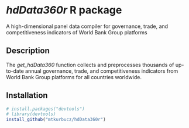 # *hdData360r* R package
A high-dimensional panel data compiler for governance, trade, and competitiveness indicators of World Bank Group platforms

## Description
The *get_hdData360* function collects and preprocesses thousands of up-to-date annual governance, trade, and competitiveness indicators from World Bank Group platforms for all countries worldwide.

## Installation
```R
# install.packages("devtools")
# library(devtools)
install_github("mtkurbucz/hdData360r")
```
